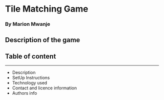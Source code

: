 # **Tile Matching Game**
### **By Marion Mwanje**
## **Description of the game**
## **Table of content**
___
* Description
* SetUp Instructions 
* Technology used
* Contact and licence information
* Authors info
